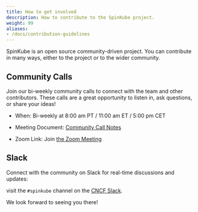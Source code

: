 ```yaml
---
title: How to get involved
description: How to contribute to the SpinKube project.
weight: 99
aliases:
- /docs/contribution-guidelines
---
```


SpinKube is an open source community-driven project. You can contribute in many ways, either to the
project or to the wider community.

## Community Calls

Join our bi-weekly community calls to connect with the team and other contributors. These calls are a great opportunity to listen in, ask questions, or share your ideas!

* When: Bi-weekly at 8:00 am PT / 11:00 am ET / 5:00 pm CET

* Meeting Document: [Community Call Notes](https://docs.google.com/document/d/10is2YoNC0NpXw4_5lSyTfpPph9_A9wBissKGrpFaIrI/edit?usp=sharing)

* Zoom Link: Join [the Zoom Meeting](https://us06web.zoom.us/j/83473056051?pwd=gDFNQCxUG1OMzdBqTNXIQamlvHjhFo.1)

## Slack

Connect with the community on Slack for real-time discussions and updates:

visit the `#spinkube` channel on the [CNCF
Slack](https://cloud-native.slack.com/archives/C06PC7JA1EE).

We look forward to seeing you there!